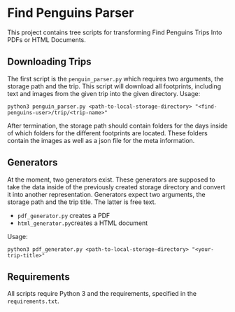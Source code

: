 # Find Penguins Parser
This project contains tree scripts for transforming Find Penguins Trips Into PDFs or HTML Documents.

## Downloading Trips
The first script is the `penguin_parser.py` which requires two arguments, the storage path and the trip. This script will download all footprints, including text and images from the given trip into the given directory.
Usage:
```
python3 penguin_parser.py <path-to-local-storage-directory> "<find-penguins-user>/trip/<trip-name>"
```

After termination, the storage path should contain folders for the days inside of which folders for the different footprints are located. These folders contain the images as well as a json file for the meta information.

## Generators
At the moment, two generators exist. These generators are supposed to take the data inside of the previously created storage directory and convert it into another representation.
Generators expect two arguments, the storage path and the trip title. The latter is free text.

* `pdf_generator.py` creates a PDF
* `html_generator.py`creates a HTML document

Usage:
```
python3 pdf_generator.py <path-to-local-storage-directory> "<your-trip-title>"
```

## Requirements
All scripts require Python 3 and the requirements, specified in the `requirements.txt`.

